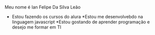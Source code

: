 Meu nome é Ian Felipe Da Silva Leão
* Estou fazendo os cursos do alura
*Estou me desenvolvebdo na linguagem javascript
*Estou gostando de aprender programação e desejo me formar em TI
